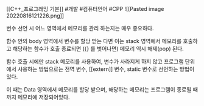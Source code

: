 [[C++_프로그래밍 기본]]
#개발 #컴퓨터언어 #CPP
![[Pasted image 20220816121226.png]]

변수 선언 시 어느 영역에서 메모리를 관리 하는지는 매우 중요하다.

함수 안의 body 영역에서 변수를 할당 받는 다면 이는 stack 영역에서 메모리를 호출하고 해당하는 함수가 호출 종료되면 ({} 를 벗어나면) 메모리 역시 해제(pop) 된다.

함수 호출 시에만 stack 메모리를 사용하여, 변수가 사라지게 하지 않고 프로그램 단위에서 사용하는 방법으로는 전역 변수, [[extern]] 변수, static 변수로 선언하는 방법이 있다.

이 때는 Data 영역에서 메모리를 할당 받으며, 해당하는 메모리는 프로그램이 종료될 때까지 메모리에 저장되어있다.
